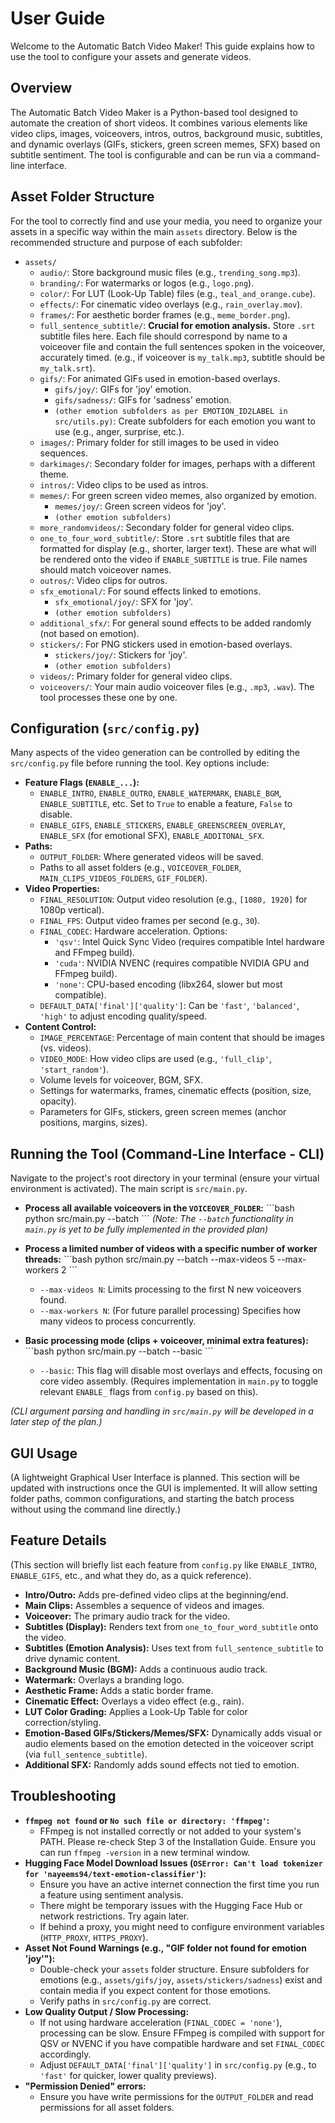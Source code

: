 # User Guide

Welcome to the Automatic Batch Video Maker! This guide explains how to use the tool to configure your assets and generate videos.

## Overview
The Automatic Batch Video Maker is a Python-based tool designed to automate the creation of short videos. It combines various elements like video clips, images, voiceovers, intros, outros, background music, subtitles, and dynamic overlays (GIFs, stickers, green screen memes, SFX) based on subtitle sentiment. The tool is configurable and can be run via a command-line interface.

## Asset Folder Structure
For the tool to correctly find and use your media, you need to organize your assets in a specific way within the main `assets` directory. Below is the recommended structure and purpose of each subfolder:

*   `assets/`
    *   `audio/`: Store background music files (e.g., `trending_song.mp3`).
    *   `branding/`: For watermarks or logos (e.g., `logo.png`).
    *   `color/`: For LUT (Look-Up Table) files (e.g., `teal_and_orange.cube`).
    *   `effects/`: For cinematic video overlays (e.g., `rain_overlay.mov`).
    *   `frames/`: For aesthetic border frames (e.g., `meme_border.png`).
    *   `full_sentence_subtitle/`: **Crucial for emotion analysis.** Store `.srt` subtitle files here. Each file should correspond by name to a voiceover file and contain the full sentences spoken in the voiceover, accurately timed. (e.g., if voiceover is `my_talk.mp3`, subtitle should be `my_talk.srt`).
    *   `gifs/`: For animated GIFs used in emotion-based overlays.
        *   `gifs/joy/`: GIFs for 'joy' emotion.
        *   `gifs/sadness/`: GIFs for 'sadness' emotion.
        *   `(other emotion subfolders as per EMOTION_ID2LABEL in src/utils.py)`: Create subfolders for each emotion you want to use (e.g., anger, surprise, etc.).
    *   `images/`: Primary folder for still images to be used in video sequences.
    *   `darkimages/`: Secondary folder for images, perhaps with a different theme.
    *   `intros/`: Video clips to be used as intros.
    *   `memes/`: For green screen video memes, also organized by emotion.
        *   `memes/joy/`: Green screen videos for 'joy'.
        *   `(other emotion subfolders)`
    *   `more_randomvideos/`: Secondary folder for general video clips.
    *   `one_to_four_word_subtitle/`: Store `.srt` subtitle files that are formatted for display (e.g., shorter, larger text). These are what will be rendered onto the video if `ENABLE_SUBTITLE` is true. File names should match voiceover names.
    *   `outros/`: Video clips for outros.
    *   `sfx_emotional/`: For sound effects linked to emotions.
        *   `sfx_emotional/joy/`: SFX for 'joy'.
        *   `(other emotion subfolders)`
    *   `additional_sfx/`: For general sound effects to be added randomly (not based on emotion).
    *   `stickers/`: For PNG stickers used in emotion-based overlays.
        *   `stickers/joy/`: Stickers for 'joy'.
        *   `(other emotion subfolders)`
    *   `videos/`: Primary folder for general video clips.
    *   `voiceovers/`: Your main audio voiceover files (e.g., `.mp3`, `.wav`). The tool processes these one by one.

## Configuration (`src/config.py`)
Many aspects of the video generation can be controlled by editing the `src/config.py` file before running the tool. Key options include:

*   **Feature Flags (`ENABLE_...`):**
    *   `ENABLE_INTRO`, `ENABLE_OUTRO`, `ENABLE_WATERMARK`, `ENABLE_BGM`, `ENABLE_SUBTITLE`, etc. Set to `True` to enable a feature, `False` to disable.
    *   `ENABLE_GIFS`, `ENABLE_STICKERS`, `ENABLE_GREENSCREEN_OVERLAY`, `ENABLE_SFX` (for emotional SFX), `ENABLE_ADDITONAL_SFX`.
*   **Paths:**
    *   `OUTPUT_FOLDER`: Where generated videos will be saved.
    *   Paths to all asset folders (e.g., `VOICEOVER_FOLDER`, `MAIN_CLIPS_VIDEOS_FOLDERS`, `GIF_FOLDER`).
*   **Video Properties:**
    *   `FINAL_RESOLUTION`: Output video resolution (e.g., `[1080, 1920]` for 1080p vertical).
    *   `FINAL_FPS`: Output video frames per second (e.g., `30`).
    *   `FINAL_CODEC`: Hardware acceleration. Options:
        *   `'qsv'`: Intel Quick Sync Video (requires compatible Intel hardware and FFmpeg build).
        *   `'cuda'`: NVIDIA NVENC (requires compatible NVIDIA GPU and FFmpeg build).
        *   `'none'`: CPU-based encoding (libx264, slower but most compatible).
    *   `DEFAULT_DATA['final']['quality']`: Can be `'fast'`, `'balanced'`, `'high'` to adjust encoding quality/speed.
*   **Content Control:**
    *   `IMAGE_PERCENTAGE`: Percentage of main content that should be images (vs. videos).
    *   `VIDEO_MODE`: How video clips are used (e.g., `'full_clip'`, `'start_random'`).
    *   Volume levels for voiceover, BGM, SFX.
    *   Settings for watermarks, frames, cinematic effects (position, size, opacity).
    *   Parameters for GIFs, stickers, green screen memes (anchor positions, margins, sizes).

## Running the Tool (Command-Line Interface - CLI)
Navigate to the project's root directory in your terminal (ensure your virtual environment is activated). The main script is `src/main.py`.

*   **Process all available voiceovers in the `VOICEOVER_FOLDER`:**
    \`\`\`bash
    python src/main.py --batch
    \`\`\`
    *(Note: The `--batch` functionality in `main.py` is yet to be fully implemented in the provided plan)*

*   **Process a limited number of videos with a specific number of worker threads:**
    \`\`\`bash
    python src/main.py --batch --max-videos 5 --max-workers 2
    \`\`\`
    *   `--max-videos N`: Limits processing to the first N new voiceovers found.
    *   `--max-workers N`: (For future parallel processing) Specifies how many videos to process concurrently.

*   **Basic processing mode (clips + voiceover, minimal extra features):**
    \`\`\`bash
    python src/main.py --batch --basic
    \`\`\`
    *   `--basic`: This flag will disable most overlays and effects, focusing on core video assembly. (Requires implementation in `main.py` to toggle relevant `ENABLE_` flags from `config.py` based on this).

*(CLI argument parsing and handling in `src/main.py` will be developed in a later step of the plan.)*

## GUI Usage
(A lightweight Graphical User Interface is planned. This section will be updated with instructions once the GUI is implemented. It will allow setting folder paths, common configurations, and starting the batch process without using the command line directly.)

## Feature Details
(This section will briefly list each feature from `config.py` like `ENABLE_INTRO`, `ENABLE_GIFS`, etc., and what they do, as a quick reference).

*   **Intro/Outro:** Adds pre-defined video clips at the beginning/end.
*   **Main Clips:** Assembles a sequence of videos and images.
*   **Voiceover:** The primary audio track for the video.
*   **Subtitles (Display):** Renders text from `one_to_four_word_subtitle` onto the video.
*   **Subtitles (Emotion Analysis):** Uses text from `full_sentence_subtitle` to drive dynamic content.
*   **Background Music (BGM):** Adds a continuous audio track.
*   **Watermark:** Overlays a branding logo.
*   **Aesthetic Frame:** Adds a static border frame.
*   **Cinematic Effect:** Overlays a video effect (e.g., rain).
*   **LUT Color Grading:** Applies a Look-Up Table for color correction/styling.
*   **Emotion-Based GIFs/Stickers/Memes/SFX:** Dynamically adds visual or audio elements based on the emotion detected in the voiceover script (via `full_sentence_subtitle`).
*   **Additional SFX:** Randomly adds sound effects not tied to emotion.

## Troubleshooting

*   **`ffmpeg not found` or `No such file or directory: 'ffmpeg'`:**
    *   FFmpeg is not installed correctly or not added to your system's PATH. Please re-check Step 3 of the Installation Guide. Ensure you can run `ffmpeg -version` in a new terminal window.
*   **Hugging Face Model Download Issues (`OSError: Can't load tokenizer for 'nayeems94/text-emotion-classifier'`):**
    *   Ensure you have an active internet connection the first time you run a feature using sentiment analysis.
    *   There might be temporary issues with the Hugging Face Hub or network restrictions. Try again later.
    *   If behind a proxy, you might need to configure environment variables (`HTTP_PROXY`, `HTTPS_PROXY`).
*   **Asset Not Found Warnings (e.g., "GIF folder not found for emotion 'joy'"):**
    *   Double-check your `assets` folder structure. Ensure subfolders for emotions (e.g., `assets/gifs/joy`, `assets/stickers/sadness`) exist and contain media if you expect content for those emotions.
    *   Verify paths in `src/config.py` are correct.
*   **Low Quality Output / Slow Processing:**
    *   If not using hardware acceleration (`FINAL_CODEC = 'none'`), processing can be slow. Ensure FFmpeg is compiled with support for QSV or NVENC if you have compatible hardware and set `FINAL_CODEC` accordingly.
    *   Adjust `DEFAULT_DATA['final']['quality']` in `src/config.py` (e.g., to `'fast'` for quicker, lower quality previews).
*   **"Permission Denied" errors:**
    *   Ensure you have write permissions for the `OUTPUT_FOLDER` and read permissions for all asset folders.
